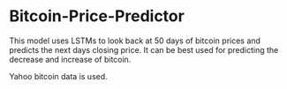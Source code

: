 # Bitcoin-Price-Predictor
This model uses LSTMs to look back at 50 days of bitcoin prices and predicts the next days closing price. It can be best used for predicting the decrease and increase of bitcoin.

Yahoo bitcoin data is used.
